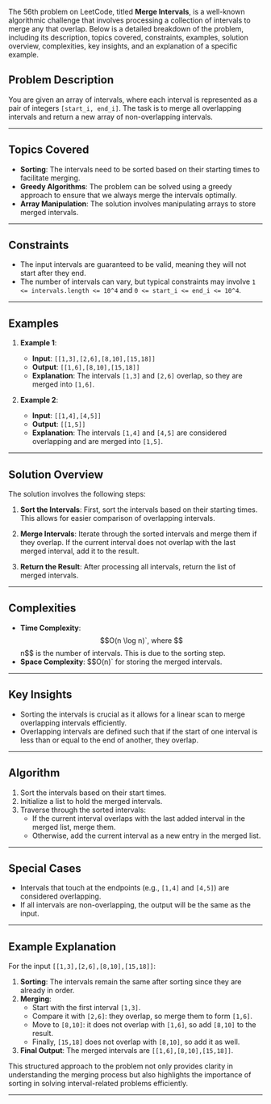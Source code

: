 The 56th problem on LeetCode, titled **Merge Intervals**, is a well-known algorithmic challenge that involves processing a collection of intervals to merge any that overlap. Below is a detailed breakdown of the problem, including its description, topics covered, constraints, examples, solution overview, complexities, key insights, and an explanation of a specific example.

## Problem Description

You are given an array of intervals, where each interval is represented as a pair of integers `[start_i, end_i]`. The task is to merge all overlapping intervals and return a new array of non-overlapping intervals.

---
## Topics Covered

- **Sorting**: The intervals need to be sorted based on their starting times to facilitate merging.
- **Greedy Algorithms**: The problem can be solved using a greedy approach to ensure that we always merge the intervals optimally.
- **Array Manipulation**: The solution involves manipulating arrays to store merged intervals.

---
## Constraints

- The input intervals are guaranteed to be valid, meaning they will not start after they end.
- The number of intervals can vary, but typical constraints may involve `1 <= intervals.length <= 10^4` and `0 <= start_i <= end_i <= 10^4`.

---
## Examples

1. **Example 1**:
    - **Input**: `[[1,3],[2,6],[8,10],[15,18]]`
    - **Output**: `[[1,6],[8,10],[15,18]]`
    - **Explanation**: The intervals `[1,3]` and `[2,6]` overlap, so they are merged into `[1,6]`.

2. **Example 2**:
    - **Input**: `[[1,4],[4,5]]`
    - **Output**: `[[1,5]]`
    - **Explanation**: The intervals `[1,4]` and `[4,5]` are considered overlapping and are merged into `[1,5]`.

---
## Solution Overview

The solution involves the following steps:

1. **Sort the Intervals**: First, sort the intervals based on their starting times. This allows for easier comparison of overlapping intervals.

2. **Merge Intervals**: Iterate through the sorted intervals and merge them if they overlap. If the current interval does not overlap with the last merged interval, add it to the result.

3. **Return the Result**: After processing all intervals, return the list of merged intervals.

---
## Complexities

- **Time Complexity**: $$O(n \log n)`, where $$n$$ is the number of intervals. This is due to the sorting step.
- **Space Complexity**: $$O(n)` for storing the merged intervals.

---
## Key Insights

- Sorting the intervals is crucial as it allows for a linear scan to merge overlapping intervals efficiently.
- Overlapping intervals are defined such that if the start of one interval is less than or equal to the end of another, they overlap.

---
## Algorithm

1. Sort the intervals based on their start times.
2. Initialize a list to hold the merged intervals.
3. Traverse through the sorted intervals:
    - If the current interval overlaps with the last added interval in the merged list, merge them.
    - Otherwise, add the current interval as a new entry in the merged list.

---
## Special Cases

- Intervals that touch at the endpoints (e.g., `[1,4]` and `[4,5]`) are considered overlapping.
- If all intervals are non-overlapping, the output will be the same as the input.

---
## Example Explanation

For the input `[[1,3],[2,6],[8,10],[15,18]]`:

1. **Sorting**: The intervals remain the same after sorting since they are already in order.
2. **Merging**:
    - Start with the first interval `[1,3]`.
    - Compare it with `[2,6]`: they overlap, so merge them to form `[1,6]`.
    - Move to `[8,10]`: it does not overlap with `[1,6]`, so add `[8,10]` to the result.
    - Finally, `[15,18]` does not overlap with `[8,10]`, so add it as well.
3. **Final Output**: The merged intervals are `[[1,6],[8,10],[15,18]]`.

This structured approach to the problem not only provides clarity in understanding the merging process but also highlights the importance of sorting in solving interval-related problems efficiently.

---